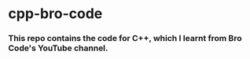 # cpp-bro-code
### This repo contains the code for C++, which I learnt from Bro Code's YouTube channel.

